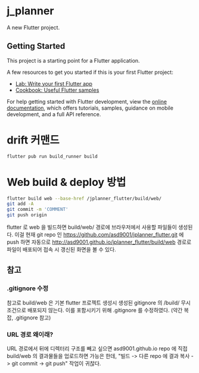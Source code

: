 # j_planner

A new Flutter project.

## Getting Started

This project is a starting point for a Flutter application.

A few resources to get you started if this is your first Flutter project:

- [Lab: Write your first Flutter app](https://docs.flutter.dev/get-started/codelab)
- [Cookbook: Useful Flutter samples](https://docs.flutter.dev/cookbook)

For help getting started with Flutter development, view the
[online documentation](https://docs.flutter.dev/), which offers tutorials,
samples, guidance on mobile development, and a full API reference.

# drift 커맨드
```bash
flutter pub run build_runner build 
```
# Web build & deploy 방법
```bash
flutter build web --base-href /jplanner_flutter/build/web/
git add -A
git commit -m 'COMMENT'
git push origin
```
flutter 로 web 을 빌드하면 build/web/ 경로에 브라우저에서 사용할 파일들이 생성된다.
이걸 현재 git repo 인 https://github.com/asd9001/jplanner_flutter.git 에 push 하면 자동으로 
http://asd9001.github.io/jplanner_flutter/build/web 경로로 파일이 배포되어 접속 시 갱신된 화면을 볼 수 있다.

## 참고
### .gitignore 수정 
참고로 build/web 은 기본 flutter 프로젝트 생성시 생성된 gitignore 의 /build/ 무시 조건으로 배포되지 않는다.
이를 포함시키기 위해 .gitignore 를 수정하였다. (약간 복잡, .gitignore 참고)
### URL 경로 왜이래?
URL 경로에서 뒤에 디렉터리 구조를 빼고 싶으면 asd9001.github.io repo 에 직접 build/web 의 결과물들을
업로드하면 가능은 한데, "빌드 -> 다른 repo 에 결과 복사 -> git commit -> git push" 작업이 귀찮다.
